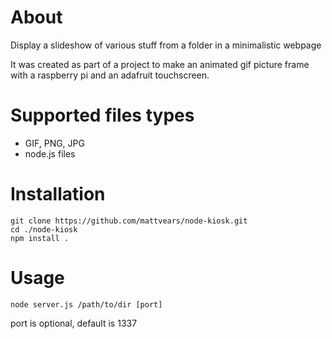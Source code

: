 ﻿# About

Display a slideshow of various stuff from a folder in a minimalistic webpage

It was created as part of a project to make an animated gif picture frame with a raspberry pi and an adafruit touchscreen.

# Supported files types

* GIF, PNG, JPG
* node.js files

# Installation

```
git clone https://github.com/mattvears/node-kiosk.git
cd ./node-kiosk
npm install .
```

# Usage

```
node server.js /path/to/dir [port]
```

port is optional, default is 1337
